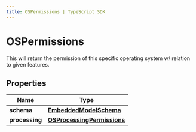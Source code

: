 ```yaml
---
title: OSPermissions | TypeScript SDK
---
```



# OSPermissions

This will return the permission of this specific operating system w/ relation to given features.

## Properties

Name | Type
------------ | -------------
**schema** | [**EmbeddedModelSchema**](EmbeddedModelSchema)
**processing** | [**OSProcessingPermissions**](OSProcessingPermissions)


